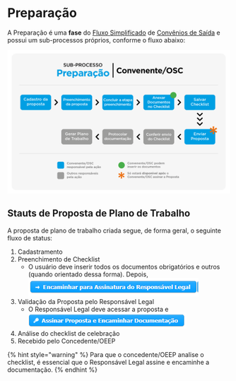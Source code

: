 # Preparação

A Preparação é uma **fase** do [Fluxo Simplificado](../definicoes-gerais/fluxo-simplificado.md) de [Convênios de Saída](../definicoes-gerais/convenios-de-saida.md) e possui um sub-processos próprios, conforme o fluxo abaixo:

![](<../../.gitbook/assets/image (369).png>)

## Stauts de Proposta de Plano de Trabalho

A proposta de plano de trabalho criada segue, de forma geral, o seguinte fluxo de status:

1. Cadastramento
2. Preenchimento de Checklist
   * O usuário deve inserir todos os documentos obrigatórios e outros (quando orientado dessa forma). Depois, <img src="../../.gitbook/assets/image (257).png" alt="" data-size="original">
3. Validação da Proposta pelo Responsável Legal
   * O Responsável Legal deve acessar a proposta e <img src="../../.gitbook/assets/image (261).png" alt="" data-size="original">
4. Análise do checklist de celebração
5. Recebido pelo Concedente/OEEP

{% hint style="warning" %}
Para que o concedente/OEEP analise o checklist, é essencial que o Responsável Legal assine e encaminhe a documentação.
{% endhint %}
